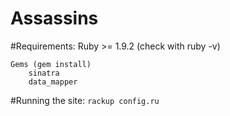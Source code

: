 Assassins
=========
#Requirements:
    Ruby >= 1.9.2 (check with ruby -v) 
    
    Gems (gem install)
        sinatra
        data_mapper

#Running the site:
    ```
    rackup config.ru
    ```